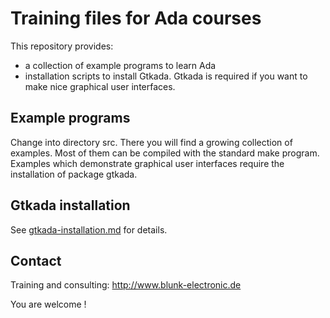 # Training files for Ada courses

This repository provides:
- a collection of example programs to learn Ada
- installation scripts to install Gtkada. Gtkada is required if you want to make nice graphical user interfaces.

## Example programs
Change into directory src. There you will find a growing collection of examples. Most of them can be compiled
with the standard make program. Examples which demonstrate graphical user interfaces require the installation
of package gtkada.

## Gtkada installation
See [gtkada-installation.md](gtkada-installation.md) for details.

## Contact
Training and consulting: <http://www.blunk-electronic.de>

You are welcome !





